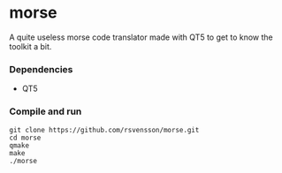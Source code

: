 # morse
A quite useless morse code translator made with QT5 to get to know the toolkit a bit.

### Dependencies
* QT5

### Compile and run
    git clone https://github.com/rsvensson/morse.git
    cd morse
    qmake
    make
    ./morse
